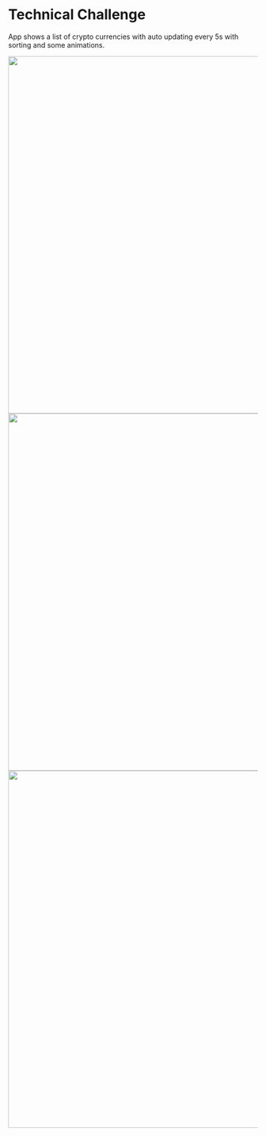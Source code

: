 # Technical Challenge

App shows a list of crypto currencies with auto updating every 5s with sorting and some animations.
<p align="center">
<img src="https://user-images.githubusercontent.com/7223498/200136450-e6fe1bd8-725a-4c83-b978-f9b13b83a5ae.jpg" height="720" /> 
<img src="https://user-images.githubusercontent.com/7223498/200136453-22077c94-9abe-4745-a652-18c64aa32722.jpg" height="720" /> <img src="https://user-images.githubusercontent.com/7223498/200136452-002ef375-8d34-4d64-b502-0d2a0f010f99.jpg" height="720" />
</p>
